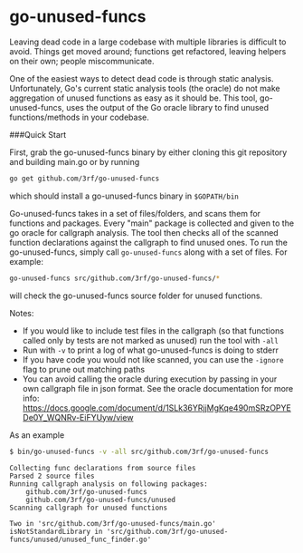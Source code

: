 go-unused-funcs
===============

Leaving dead code in a large codebase with multiple libraries is difficult to avoid.
Things get moved around; functions get refactored, leaving helpers on their own; people miscommunicate. 

One of the easiest ways to detect dead code is through static analysis. 
Unfortunately, Go's current static analysis tools (the oracle) do not make aggregation of unused functions as easy as it should be.
This tool, go-unused-funcs, uses the output of the Go oracle library to find unused functions/methods in your codebase. 

###Quick Start

First, grab the go-unused-funcs binary by either cloning this git repository and building main.go or by running
```bash
go get github.com/3rf/go-unused-funcs
```
which should install a go-unused-funcs binary in `$GOPATH/bin`

Go-unused-funcs takes in a set of files/folders, and scans them for functions and packages.
Every "main" package is collected and given to the go oracle for callgraph analysis.
The tool then checks all of the scanned function declarations against the callgraph to find unused ones.
To run the go-unused-funcs, simply call `go-unused-funcs` along with a set of files. For example:
```bash
go-unused-funcs src/github.com/3rf/go-unused-funcs/* 
```
will check the go-unused-funcs source folder for unused functions.

Notes:
 * If you would like to include test files in the callgraph (so that functions called only by tests are not marked as unused) run the tool with `-all`
 * Run with `-v` to print a log of what go-unused-funcs is doing to stderr
 * If you have code you would not like scanned, you can use the `-ignore` flag to prune out matching paths
 * You can avoid calling the oracle during execution by passing in your own callgraph file in json format. See the oracle documentation for more info: https://docs.google.com/document/d/1SLk36YRjjMgKqe490mSRzOPYEDe0Y_WQNRv-EiFYUyw/view


As an example
```bash
$ bin/go-unused-funcs -v -all src/github.com/3rf/go-unused-funcs
```
```
Collecting func declarations from source files
Parsed 2 source files
Running callgraph analysis on following packages:
	github.com/3rf/go-unused-funcs
	github.com/3rf/go-unused-funcs/unused
Scanning callgraph for unused functions

Two in 'src/github.com/3rf/go-unused-funcs/main.go'
isNotStandardLibrary in 'src/github.com/3rf/go-unused-funcs/unused/unused_func_finder.go'
```

